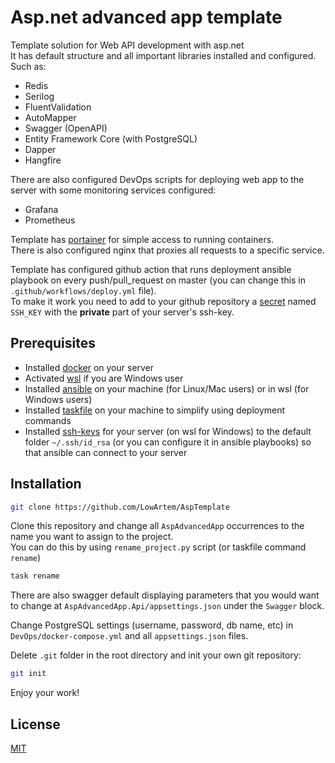 # Asp.net advanced app template

Template solution for Web API development with asp.net\
It has default structure and all important libraries installed and configured. Such as:

- Redis
- Serilog
- FluentValidation
- AutoMapper
- Swagger (OpenAPI)
- Entity Framework Core (with PostgreSQL)
- Dapper
- Hangfire

There are also configured DevOps scripts for deploying web app to the server with some monitoring services configured:

- Grafana
- Prometheus

Template has [portainer](https://portainer.io) for simple access to running containers.\
There is also configured nginx that proxies all requests to a specific service.

Template has configured github action that runs deployment ansible playbook on every push/pull_request on master (you can change this in `.github/workflows/deploy.yml` file).\
To make it work you need to add to your github repository a [secret](https://docs.github.com/actions/security-guides/using-secrets-in-github-actions) named `SSH_KEY` with the **private** part of your server's ssh-key.

## Prerequisites

- Installed [docker](https://docs.docker.com/engine/install/) on your server
- Activated [wsl](https://learn.microsoft.com/windows/wsl/install) if you are Windows user
- Installed [ansible](https://docs.ansible.com/ansible/latest/installation_guide/intro_installation.html#pip-install) on your machine (for Linux/Mac users) or in wsl (for Windows users)
- Installed [taskfile](https://taskfile.dev) on your machine to simplify using deployment commands
- Installed [ssh-keys](https://www.ssh.com/academy/ssh/keygen) for your server (on wsl for Windows) to the default folder `~/.ssh/id_rsa` (or you can configure it in ansible playbooks) so that ansible can connect to your server

## Installation

```bash
git clone https://github.com/LowArtem/AspTemplate
```

Clone this repository and change all `AspAdvancedApp` occurrences to the name you want to assign to the project.\
You can do this by using `rename_project.py` script (or taskfile command `rename`)

```bash
task rename
```

There are also swagger default displaying parameters that you would want to change at `AspAdvancedApp.Api/appsettings.json` under the `Swagger` block.

Change PostgreSQL settings (username, password, db name, etc) in `DevOps/docker-compose.yml` and all `appsettings.json` files.

Delete `.git` folder in the root directory and init your own git repository:

```bash
git init
```

Enjoy your work!

## License

[MIT](https://choosealicense.com/licenses/mit/)
